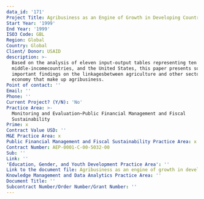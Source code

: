 ```yaml
---
data_id: '171'
Project Title: Agribusiness as an Engine of Growth in Developing Countries
Start Year: '1999'
End Year: '1999'
ISO3 Code: GBL
Region: Global
Country: Global
Client/ Donor: USAID
description: >-
  Based on the analysis of eleven input-output tables representing ten low- and
  middle-incomecountries, and the United States, this paper presents some
  important findings on the linkagesbetween agriculture and other sectors of the
  economy that make up agribusiness.
Point of contact: ''
Email: ''
Phone: ''
Current Project? (Y/N): 'No'
Practice Area: >-
  Monitoring and Evaluation~Public Financial Management and Fiscal
  Sustainability
Prime: x
Contract Value USD: ''
M&E Practice Area: x
Public Financial Management and Fiscal Sustainability Practice Area: x
Contract Number: AEP-0001-C-00-5032-00
Sub: ''
Link: ''
'Education, Gender, and Youth Development Practice Area': ''
Link to the document file: Agribusiness as an engine of growth in developing countries
Knowledge Management and Data Analytics Practice Area: ''
Document Title: ''
Subcontract Number/Order Number/Grant Number: ''
---
```

